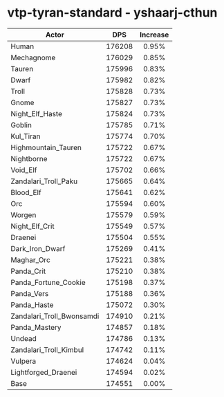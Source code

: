 # vtp-tyran-standard - yshaarj-cthun
| Actor | DPS | Increase |
|---|:---:|:---:|
|Human|176208|0.95%|
|Mechagnome|176029|0.85%|
|Tauren|175996|0.83%|
|Dwarf|175982|0.82%|
|Troll|175828|0.73%|
|Gnome|175827|0.73%|
|Night_Elf_Haste|175824|0.73%|
|Goblin|175785|0.71%|
|Kul_Tiran|175774|0.70%|
|Highmountain_Tauren|175722|0.67%|
|Nightborne|175722|0.67%|
|Void_Elf|175702|0.66%|
|Zandalari_Troll_Paku|175665|0.64%|
|Blood_Elf|175641|0.62%|
|Orc|175594|0.60%|
|Worgen|175579|0.59%|
|Night_Elf_Crit|175549|0.57%|
|Draenei|175504|0.55%|
|Dark_Iron_Dwarf|175269|0.41%|
|Maghar_Orc|175221|0.38%|
|Panda_Crit|175210|0.38%|
|Panda_Fortune_Cookie|175198|0.37%|
|Panda_Vers|175188|0.36%|
|Panda_Haste|175072|0.30%|
|Zandalari_Troll_Bwonsamdi|174910|0.21%|
|Panda_Mastery|174857|0.18%|
|Undead|174786|0.13%|
|Zandalari_Troll_Kimbul|174742|0.11%|
|Vulpera|174624|0.04%|
|Lightforged_Draenei|174594|0.02%|
|Base|174551|0.00%|
